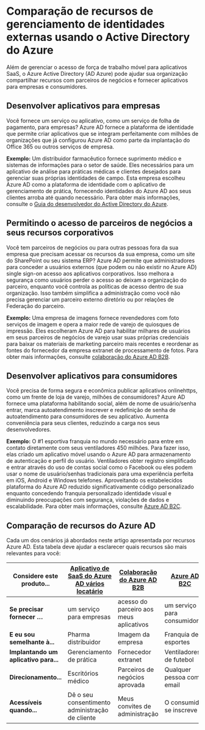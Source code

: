 <properties
   pageTitle="Comparação de recursos de gerenciamento de identidades externas usando o Active Directory do Azure | Microsoft Azure"
   description="Compara locatário vários aplicativos, B2C e colaboração do Azure Active Directory B2B para oferecer suporte a autenticação e a autorização de identidades externas"
   services="active-directory"
   documentationCenter="" 
   authors="arvindsuthar"
   manager="cliffdi"
   editor=""
   tags=""/>

<tags
   ms.service="active-directory"
   ms.devlang="NA"
   ms.topic="article"
   ms.tgt_pltfrm="NA"
   ms.workload="identity"
   ms.date="02/24/2016"
   ms.author="asuthar"/>

# <a name="comparing-capabilities-for-managing-external-identities-using-azure-active-directory"></a>Comparação de recursos de gerenciamento de identidades externas usando o Active Directory do Azure

Além de gerenciar o acesso de força de trabalho móvel para aplicativos SaaS, o Azure Active Directory (AD Azure) pode ajudar sua organização compartilhar recursos com parceiros de negócios e fornecer aplicativos para empresas e consumidores.

## <a name="developing-applications-for-businesses"></a>Desenvolver aplicativos para empresas

Você fornece um serviço ou aplicativo, como um serviço de folha de pagamento, para empresas? Azure AD fornece a plataforma de identidade que permite criar aplicativos que se integram perfeitamente com milhões de organizações que já configurou Azure AD como parte da implantação do Office 365 ou outros serviços de empresa.

**Exemplo:** Um distribuidor farmacêutico fornece suprimento médico e sistemas de informações para o setor de saúde. Eles necessários para um aplicativo de análise para práticas médicas e clientes desejados para gerenciar suas próprias identidades de campo. Esta empresa escolheu Azure AD como a plataforma de identidade com o aplicativo de gerenciamento de prática, fornecendo identidades do Azure AD aos seus clientes arroba até quando necessário. Para obter mais informações, consulte o [Guia do desenvolvedor do Active Directory do Azure](active-directory-developers-guide.md).

## <a name="enabling-business-partner-access-to-your-corporate-resources"></a>Permitindo o acesso de parceiros de negócios a seus recursos corporativos

Você tem parceiros de negócios ou para outras pessoas fora da sua empresa que precisam acessar os recursos da sua empresa, como um site do SharePoint ou seu sistema ERP? Azure AD permite que administradores para conceder a usuários externos (que podem ou não existir no Azure AD) single sign-on acesso aos aplicativos corporativos. Isso melhora a segurança como usuários perder o acesso ao deixam a organização do parceiro, enquanto você controla as políticas de acesso dentro de sua organização. Isso também simplifica a administração como você não precisa gerenciar um parceiro externo diretório ou por relações de Federação do parceiro.

**Exemplo:** Uma empresa de imagens fornece revendedores com foto serviços de imagem e opera a maior rede de varejo de quiosques de impressão. Eles escolheram Azure AD para habilitar milhares de usuários em seus parceiros de negócios de varejo usar suas próprias credenciais para baixar os materiais de marketing parceiro mais recentes e reordenar as fontes do fornecedor da empresa extranet de processamento de fotos. Para obter mais informações, consulte [colaboração do Azure AD B2B](active-directory-b2b-what-is-azure-ad-b2b.md).

## <a name="developing-applications-for-consumers"></a>Desenvolver aplicativos para consumidores

Você precisa de forma segura e econômica publicar aplicativos onlinehttps, como um frente de loja de varejo, milhões de consumidores? Azure AD fornece uma plataforma habilitando social, além de nome de usuário/senha entrar, marca autoatendimento inscrever e redefinição de senha de autoatendimento para consumidores de seu aplicativo. Aumenta conveniência para seus clientes, reduzindo a carga nos seus desenvolvedores.

**Exemplo:** O \#1 esportiva franquia no mundo necessário para entre em contato diretamente com seus ventiladores 450 milhões. Para fazer isso, elas criado um aplicativo móvel usando o Azure AD para armazenamento de autenticação e perfil do usuário. Ventiladores obter registro simplificado e entrar através do uso de contas social como o Facebook ou eles podem usar o nome de usuário/senhas tradicionais para uma experiência perfeita em iOS, Android e Windows telefones. Aproveitando os estabelecidos plataforma do Azure AD reduzido significativamente código personalizado enquanto concedendo franquia personalizado identidade visual e diminuindo preocupações com segurança, violações de dados e escalabilidade. Para obter mais informações, consulte [Azure AD B2C](https://azure.microsoft.com/documentation/services/active-directory-b2c/).

## <a name="comparison-of-azure-ad-capabilities"></a>Comparação de recursos do Azure AD

Cada um dos cenários já abordados neste artigo apresentada por recursos Azure AD. Esta tabela deve ajudar a esclarecer quais recursos são mais relevantes para você:

| **Considere este produto...**       | [Aplicativo de SaaS do Azure AD vários locatário](active-directory-developers-guide.md)    | [Colaboração do Azure AD B2B](active-directory-b2b-what-is-azure-ad-b2b.md)        | [Azure AD B2C](https://azure.microsoft.com/documentation/services/active-directory-b2c/)                |
|-----------------------|-------------------------|----------------------------|------------------------|
| **Se precisar fornecer …** | um serviço para empresas | acesso do parceiro aos meus aplicativos  | um serviço para consumidores |
| **E eu sou semelhante à...**  | Pharma distribuidor      | Imagem da empresa            | Franquia de esportes       |
| **Implantando um aplicativo para...**  | Gerenciamento de prática     | Fornecedor extranet          | Ventiladores de futebol            |
| **Direcionamento...**        | Escritórios médico        | Parceiros de negócios aprovada | Qualquer pessoa com email      |
| **Acessíveis quando...**      | Dê o seu consentimento administração de cliente | Meus convites de administração           | O consumidor se inscreve      |
